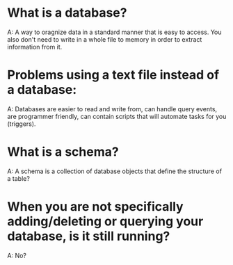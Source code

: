 
# What is a database?

A: A way to oragnize data in a standard manner that is easy to access. You also don't need to write in a whole file to memory in order to extract information from it.

# Problems using a text file instead of a database:

A: Databases are easier to read and write from, can handle query events, are programmer friendly, can contain scripts that will automate tasks for you (triggers).

# What is a schema?

A: A schema is a collection of database objects that define the structure of a table?

# When you are not specifically adding/deleting or querying your database, is it still running?

A: No?